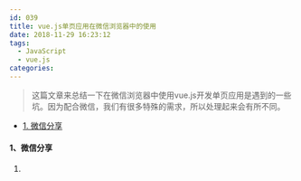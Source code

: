 ```yaml
---
id: 039
title: vue.js单页应用在微信浏览器中的使用
date: 2018-11-29 16:23:12
tags:
  - JavaScript
  - vue.js
categories:
---
```


> 这篇文章来总结一下在微信浏览器中使用vue.js开发单页应用是遇到的一些坑。因为配合微信，我们有很多特殊的需求，所以处理起来会有所不同。

- <a href="#share">1. 微信分享</a>



#### <a name="dependencies">1、微信分享</a>
  1. 